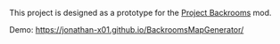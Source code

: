 This project is designed as a prototype for the [Project Backrooms](https://github.com/jonathan-x01/project-backroom-1.20.4) mod.

Demo: https://jonathan-x01.github.io/BackroomsMapGenerator/
